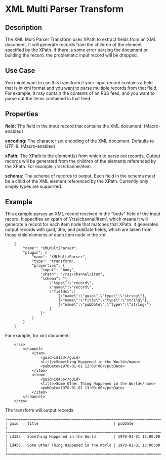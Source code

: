 # XML Multi Parser Transform

Description
-----------
The XML Multi Parser Transform uses XPath to extract fields from an XML document. It will generate records from
the children of the element specified by the XPath. If there is some error parsing the document or building the record,
the problematic input record will be dropped.


Use Case
--------
You might want to use this transform if your input record contains a field that is in xml format and you want to
parse multiple records from that field. For example, it may contain the contents of an RSS feed, and you want to parse
out the items contained in that feed.


Properties
----------

**field:** The field in the input record that contains the XML document. (Macro-enabled)

**encoding:** The character set encoding of the XML document. Defaults to UTF-8. (Macro-enabled)

**xPath:** The XPath to the element(s) from which to parse out records. Output records will be generated from the
children of the elements referenced by the XPath. For example: /rss/channel/item.

**schema:** The schema of records to output. Each field in the schema must be a child of the XML element referenced by
the XPath. Currently only simply types are supported.

Example
-------

This example parses an XML record received in the "body" field of the input record. It specifies an
xpath of '/rss/channel/item', which means it will generate a record for each item node that matches that XPath.
It generates output records with guid, title, and pubDate fields, which are taken from those child
elements of each item node in the xml.

        {
            "name": "XMLMultiParser",
            "plugin": {
                "name": "XMLMultiParser",
                "type": "transform",
                "properties": {
                    "input": "body",
                    "xPath": "/rss/channel/item",
                    "schema": "{
                        \"type\":\"record\",
                        \"name\":\"record\",
                        \"fields\":[
                            {\"name\":\"guid\",\"type\":\"string\"},
                            {\"name\":\"title\",\"type\":\"string\"},
                            {\"name\":\"pubDate\",\"type\":\"string\"}
                        ]
                    }"
                }
            }
        }

For example, for xml document:

        <rss>
            <channel>
                <item>
                    <guid>id123</guid>
                    <title>Something Happened in the World</name>
                    <pubDate>1970-01-01 12:00:00</pubDate>
                </item>
                <item>
                    <guid>id456</guid>
                    <title>Some Other Thing Happened in the World</name>
                    <pubDate>1970-01-01 13:00:00</pubDate>
                </item>
            </channel>
        </rss>

The transform will output records:

    +======================================================================+
    | guid  | title                                  | pubDate             |
    +======================================================================+
    | id123 | Something Happened in the World        | 1970-01-01 12:00:00 |
    | id456 | Some Other Thing Happened in the World | 1970-01-01 13:00:00 |
    +======================================================================+
